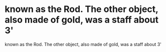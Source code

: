 # known as the Rod. The other object, also made of gold, was a staff about 3'

known as the Rod. The other object, also made of gold, was a staff about 3'